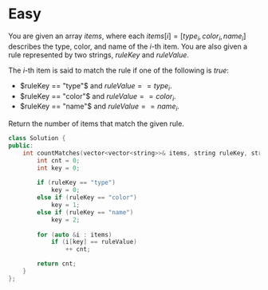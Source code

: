 # Easy

You are given an array *items*, where each $items[i] = [type_i, color_i, name_i]$ describes the type, color, and name of the *i*-th item. You are also given a rule represented by two strings, *ruleKey* and *ruleValue*.

The *i*-th item is said to match the rule if one of the following is _true_:

- $ruleKey == "type"$ and $ruleValue == type_i$.
- $ruleKey == "color"$ and $ruleValue == color_i$.
- $ruleKey == "name"$ and $ruleValue == name_i$.

Return the number of items that match the given rule.

```cpp
class Solution {
public:
    int countMatches(vector<vector<string>>& items, string ruleKey, string ruleValue) {
        int cnt = 0;
        int key = 0;
        
        if (ruleKey == "type")
            key = 0;
        else if (ruleKey == "color")
            key = 1;
        else if (ruleKey == "name")
            key = 2;
        
        for (auto &i : items)
            if (i[key] == ruleValue)
                ++ cnt;

        return cnt;
    }
};
```
